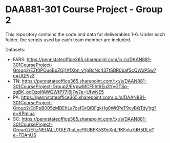 # DAA881-301 Course Project - Group 2

This repository contains the code and data for deliverables 1-6. Under each folder, the scripts used by each team member are included.

Datasets:
- FARS: https://pennstateoffice365.sharepoint.com/:x:/s/DAAN881-301CourseProject-Group2/EZt0POuoBuZOj1XfXbn_vYgBcNc437tSBR0bafScQWxPSw?e=UQPjy3
- TN: https://pennstateoffice365.sharepoint.com/:x:/s/DAAN881-301CourseProject-Group2/EVpwMCFFht9Eu3YyGTSp-zgBK_oqOzoIfAWQWtP77l6j7w?e=UfwNE5
- PA: https://pennstateoffice365.sharepoint.com/:x:/s/DAAN881-301CourseProject-Group2/EdPpB005zMBEhLa7osfGrQIBFgkHg0WKPeT9cvBQTdy1rg?e=KPmIua
- SC: https://pennstateoffice365.sharepoint.com/:x:/s/DAAN881-301CourseProject-Group2/EftzNEUALL9OtE7huLgc9fUBFK5S9cXnLRKFvlu7dH5DLg?e=FDAnUS

